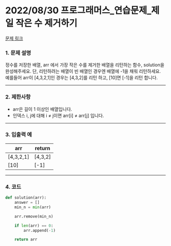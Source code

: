# 2022/08/30 프로그래머스_연습문제_제일 작은 수 제거하기

[문제 링크](https://school.programmers.co.kr/learn/courses/30/lessons/12935)

### **1. 문제 설명**

정수를 저장한 배열, arr 에서 가장 작은 수를 제거한 배열을 리턴하는 함수, solution을 완성해주세요. 단, 리턴하려는 배열이 빈 배열인 경우엔 배열에 -1을 채워 리턴하세요. 예를들어 arr이 [4,3,2,1]인 경우는 [4,3,2]를 리턴 하고, [10]면 [-1]을 리턴 합니다.

---

### **2. 제한사항**

- arr은 길이 1 이상인 배열입니다.
- 인덱스 i, j에 대해 i ≠ j이면 arr[i] ≠ arr[j] 입니다.

---

### **3. 입출력 예**

| arr | return |
| --- | --- |
| [4,3,2,1] | [4,3,2] |
| [10] | [-1] |

---

### 4. 코드

```python
def solution(arr):
    answer = []
    min_n = min(arr)

    arr.remove(min_n)

    if len(arr) == 0:
        arr.append(-1)

    return arr
```